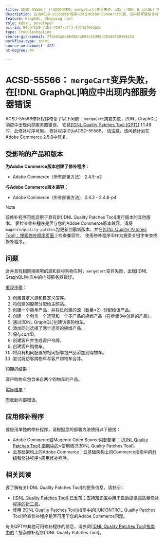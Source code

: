 ```yaml
---
title: ACSD-55566： [!UICONTROL mergeCart]变异失败，出现 [!DNL GraphQL] 响应中的内部服务器错误
description: 应用ACSD-55566修补程序以修复Adobe Commerce问题，该问题导致在合并具有相同捆绑项目的源和目标购物车时，“mergeCart”突变失败，并出现 [!DNL GraphQL] 响应中的内部服务器错误。
feature: GraphQL, Shopping Cart
role: Admin, Developer
exl-id: 84c6fbb9-73b3-4197-aff3-49743f0ebb2c
type: Troubleshooting
source-git-commit: 7fdb02a6d89d50ea593c5fd99d78101f89198424
workflow-type: tm+mt
source-wordcount: '428'
ht-degree: 0%

---
```


# ACSD-55566： `mergeCart`变异失败，在[!DNL GraphQL]响应中出现内部服务器错误

ACSD-55566修补程序修复了以下问题： `mergeCart`突变失败，[!DNL GraphQL]响应中出现内部服务器错误。 安装[[!DNL Quality Patches Tool (QPT)]](https://experienceleague.adobe.com/en/docs/commerce-operations/tools/quality-patches-tool/quality-patches-tool-to-self-serve-quality-patches) 1.1.48时，此修补程序可用。 修补程序ID为ACSD-55566。 请注意，该问题计划在Adobe Commerce 2.5.0中修复。

## 受影响的产品和版本

**为Adobe Commerce版本创建了修补程序：**

* Adobe Commerce（所有部署方法） 2.4.5-p2

**与Adobe Commerce版本兼容：**

* Adobe Commerce（所有部署方法） 2.4.3 - 2.4.6-p4

>[!NOTE]
>
>该修补程序可能适用于具有新[!DNL Quality Patches Tool]发行版本的其他版本。 要检查修补程序是否与您的Adobe Commerce版本兼容，请将`magento/quality-patches`包更新到最新版本，并在[[!DNL Quality Patches Tool]：搜索修补程序页面](https://experienceleague.adobe.com/tools/commerce-quality-patches/index.html)上检查兼容性。 使用修补程序ID作为搜索关键字来查找修补程序。

## 问题

合并具有相同捆绑项的源和目标购物车时，`mergeCart`变异失败，出现[!DNL GraphQL]响应中的内部服务器错误。

<u>重现步骤</u>：

1. 创建自定义源和自定义库存。
1. 将创建的股票分配给主网站。
1. 创建一个简单产品，并将已创建的源（数量=2）分配给该产品。
1. 创建一个包含一个选项和一个子产品的捆绑产品（在步骤3中创建的产品）。
1. 通过[!DNL GraphQL]创建访客购物车。
1. 添加同时选择了两个选项的捆绑产品。
1. 保存&#x200B;*cartID*。
1. 创建客户并生成客户令牌。
1. 创建客户购物车。
1. 将具有相同配置的相同捆绑包产品添加到购物车。
1. 尝试将访客购物车与客户购物车合并。

<u>预期的结果</u>：

客户购物车包含来自两个购物车的产品。

<u>实际结果</u>：

您收到内部错误。

## 应用修补程序

要应用单独的修补程序，请根据您的部署方法使用以下链接：

* Adobe Commerce或Magento Open Source内部部署： [[!DNL Quality Patches Tool] 指南中的](/help/tools/quality-patches-tool/usage.md)>使用情况[!DNL Quality Patches Tool]。
* 云基础架构上的Adobe Commerce：云基础架构上的Commerce指南中的[升级和修补程序>应用修补程序](https://experienceleague.adobe.com/docs/commerce-cloud-service/user-guide/develop/upgrade/apply-patches.html)。

## 相关阅读

要了解有关[!DNL Quality Patches Tool]的更多信息，请参阅：

* [[!DNL Quality Patches Tool] 已发布：支持知识库中用于自助提供高质量修补程序的新工具](https://experienceleague.adobe.com/en/docs/commerce-operations/tools/quality-patches-tool/quality-patches-tool-to-self-serve-quality-patches)。
* [使用 [!DNL Quality Patches Tool]](/help/tools/quality-patches-tool/patches-available-in-qpt/check-patch-for-magento-issue-with-magento-quality-patches.md)指南中的[!UICONTROL Quality Patches Tool]检查修补程序是否可用于您的Adobe Commerce问题。


有关QPT中其他可用修补程序的信息，请参阅[[!DNL Quality Patches Tool]指南中的](https://experienceleague.adobe.com/tools/commerce-quality-patches/index.html)：搜索修补程序[!DNL Quality Patches Tool]。
